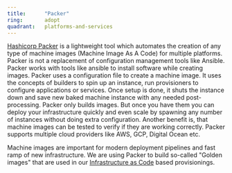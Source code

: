 ```yaml
---
title:      "Packer"
ring:       adopt
quadrant:   platforms-and-services
---
```


[Hashicorp Packer](https://www.packer.io/intro/getting-started/build-image.html) is a lightweight tool which automates the creation of any type of machine images (Machine Image As A Code) for multiple platforms.
Packer is not a replacement of configuration management tools like Ansible. Packer works with tools like ansible to install software while creating images.
Packer uses a configuration file to create a machine image. It uses the concepts of builders to spin up an instance, run provisioners to configure applications or services.
Once setup is done, it shuts the instance down and save new baked machine instance with any needed post-processing.
Packer only builds images. But once you have them you can deploy your infrastructure quickly and even scale by spawning any number of instances without doing extra configuration.
Another benefit is, that machine images can be tested to verify if they are working correctly.
Packer supports multiple cloud providers like AWS, GCP, Digital Ocean etc.

Machine images are important for modern deployment pipelines and fast ramp of new infrastructure.
We are using Packer to build so-called "Golden images" that are used in our [Infrastructure as Code](/platforms-and-services/infrastructure-as-code/) based provisionings.
